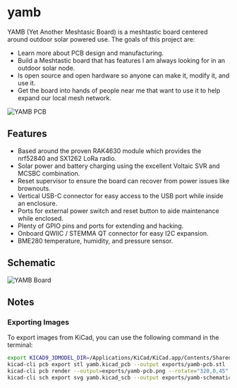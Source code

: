 # yamb

YAMB (Yet Another Meshtasic Board) is a meshtastic board centered around outdoor solar powered use. The goals of this project are:

* Learn more about PCB design and manufacturing.
* Build a Meshtastic board that has features I am always looking for in an outdoor solar node.
* Is open source and open hardware so anyone can make it, modify it, and use it.
* Get the board into hands of people near me that want to use it to help expand our local mesh network.

![YAMB PCB](https://raw.githubusercontent.com/andyshinn/yamb/master/exports/yamb-pcb.png)

## Features

* Based around the proven RAK4630 module which provides the nrf52840 and SX1262 LoRa radio.
* Solar power and battery charging using the excellent Voltaic SVR and MCSBC combination.
* Reset supervisor to ensure the board can recover from power issues like brownouts.
* Vertical USB-C connector for easy access to the USB port while inside an enclosure.
* Ports for external power switch and reset button to aide maintenance while enclosed.
* Plenty of GPIO pins and ports for extending and hacking.
* Onboard QWIIC / STEMMA QT connector for easy I2C expansion.
* BME280 temperature, humidity, and pressure sensor.

## Schematic

![YAMB Board](https://raw.githubusercontent.com/andyshinn/yamb/master/exports/yamb.svg)

## Notes

### Exporting Images

To export images from KiCad, you can use the following command in the terminal:

```bash
export KICAD9_3DMODEL_DIR=/Applications/KiCad/KiCad.app/Contents/SharedSupport/3dmodels
kicad-cli pcb export stl yamb.kicad_pcb --output exports/yamb-pcb.stl
kicad-cli pcb render --output=exports/yamb-pcb.png --rotate="320,0,45" --perspective --pan "0,2,0" --quality high yamb.kicad_pcb
kicad-cli sch export svg yamb.kicad_scb --output exports/yamb-schematic.svg
```
